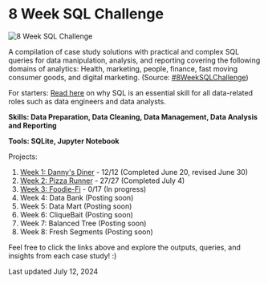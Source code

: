 # 8 Week SQL Challenge

![8 Week SQL Challenge](https://github.com/20100215/8_Week_SQL_Challenge/assets/84717650/32e1f6a2-e641-41ca-b4d1-8901a2f42a20)

A compilation of case study solutions with practical and complex SQL queries for data manipulation, analysis, and reporting covering the following domains of analytics: Health, marketing, people, finance, fast moving consumer goods, and digital marketing. (Source: [#8WeekSQLChallenge](https://8weeksqlchallenge.com/))

For starters: [Read here](https://www.quanthub.com/why-is-sql-important-for-data-management-and-analysis/) on why SQL is an essential skill for all data-related roles such as data engineers and data analysts.

**Skills: Data Preparation, Data Cleaning, Data Management, Data Analysis and Reporting**

**Tools: SQLite, Jupyter Notebook**

Projects:
 1. [Week 1: Danny's Diner](https://github.com/20100215/8_Week_SQL_Challenge/tree/main/Week%201%20(Danny's%20Diner)) - 12/12 (Completed June 20, revised June 30)
 2. [Week 2: Pizza Runner](https://github.com/20100215/8_Week_SQL_Challenge/tree/main/Week%202%20(Pizza%20Runner)) - 27/27 (Completed July 4)
 3. [Week 3: Foodie-Fi](https://github.com/20100215/8_Week_SQL_Challenge/tree/main/Week%203%20(Foodie-Fi)) - 0/17 (In progress)
 4. Week 4: Data Bank (Posting soon)
 5. Week 5: Data Mart (Posting soon)
 6. Week 6: CliqueBait (Posting soon)
 7. Week 7: Balanced Tree (Posting soon)
 8. Week 8: Fresh Segments (Posting soon)

Feel free to click the links above and explore the outputs, queries, and insights from each case study! :)

Last updated July 12, 2024
